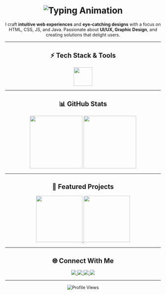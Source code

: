 <!-- Profile Header -->
<h1 align="center">
  <img src="https://readme-typing-svg.herokuapp.com?font=Orbitron&size=40&duration=3000&color=FF4CFF&center=true&vCenter=true&width=650&height=80&lines=Hi,+I'm+Lethabo+Semenya;Graphic+Designer+%7C+UI/UX+Designer;Frontend+Developer+%7C+Creative+Thinker" alt="Typing Animation" />
</h1>

<p align="center">
  I craft <b>intuitive web experiences</b> and <b>eye-catching designs</b> with a focus on HTML, CSS, JS, and Java.  
  Passionate about <b>UI/UX, Graphic Design</b>, and creating solutions that delight users.
</p>

---

<!-- Animated Tech Stack -->
<h2 align="center">⚡ Tech Stack & Tools</h2>
<p align="center">
  <img src="https://skillicons.dev/icons?i=html,css,js,react,tailwind,figma,blender,photoshop,java,github" height="60" />
</p>

---

<!-- GitHub Stats -->
<h2 align="center">📊 GitHub Stats</h2>
<p align="center">
  <img src="https://github-readme-stats.vercel.app/api?username=Leethabo27&show_icons=true&theme=radical&count_private=true" height="170" />
  <img src="https://github-readme-streak-stats.herokuapp.com/?user=Leethabo27&theme=radical" height="170" />
</p>

---

<!-- Featured Projects -->
<h2 align="center">🚀 Featured Projects</h2>
<p align="center">
  <a href="https://github.com/Leethabo27/mood-productivity-tracker">
    <img src="https://github-readme-stats.vercel.app/api/pin/?username=Leethabo27&repo=mood-productivity-tracker&theme=radical" height="150"/>
  </a>
  <a href="https://github.com/Leethabo27/Lethaflix-clone">
    <img src="https://github-readme-stats.vercel.app/api/pin/?username=Leethabo27&repo=Lethaflix-clone&theme=radical" height="150"/>
  </a>
</p>

---

<!-- Contact & Connect -->
<h2 align="center">🌐 Connect With Me</h2>
<p align="center">
  <a href="mailto:lethabosemenya13@gmail.com">
    <img src="https://img.shields.io/badge/Email-FF4CFF?style=for-the-badge&logo=gmail&logoColor=white" />
  </a>
  <a href="https://linkedin.com/in/lethabo-semenya">
    <img src="https://img.shields.io/badge/LinkedIn-1DA1F2?style=for-the-badge&logo=linkedin&logoColor=white" />
  </a>
  <a href="https://twitter.com/Leethabo27">
    <img src="https://img.shields.io/badge/Twitter-00acee?style=for-the-badge&logo=twitter&logoColor=white" />
  </a>
  <a href="https://lethabosemenya.myportfolio.com">
    <img src="https://img.shields.io/badge/Portfolio-FF6F61?style=for-the-badge&logo=adobe&logoColor=white" />
  </a>
</p>

---

<!-- Optional: Dynamic visitor count -->
<p align="center">
  <img src="https://komarev.com/ghpvc/?username=Leethabo27&color=FF4CFF&style=flat-square" alt="Profile Views" />
</p>

